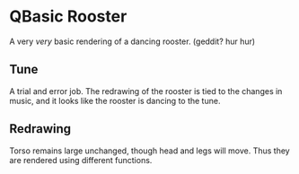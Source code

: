 # QBasic Rooster
A very *very* basic rendering of a dancing rooster. (geddit? hur hur)

## Tune
A trial and error job. The redrawing of the rooster is tied to the changes in music, and it looks like the rooster is dancing to the tune.

## Redrawing
Torso remains large unchanged, though head and legs will move. Thus they are rendered using different functions.
